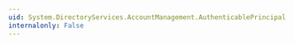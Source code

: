 ```yaml
---
uid: System.DirectoryServices.AccountManagement.AuthenticablePrincipal.RefreshExpiredPassword
internalonly: False
---
```

